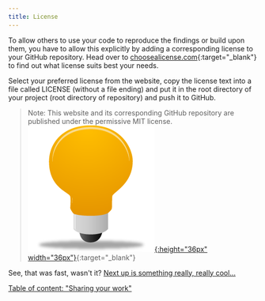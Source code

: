 ```yaml
---
title: License
---
```

To allow others to use your code to reproduce the findings or build upon them, you have to allow this explicitly by adding a corresponding license to your GitHub repository. Head over to [choosealicense.com](https://choosealicense.com/){:target="_blank"} to find out what license suits best your needs.

Select your preferred license from the website, copy the license text into a file called LICENSE (without a file ending) and put it in the root directory of your project (root directory of repository) and push it to GitHub.

> Note: This website and its corresponding GitHub repository are published under the permissive MIT license.
[![example](../figures/example_icon.png){:height="36px" width="36px"}](https://github.com/binste/chicago_safepassage_evaluation/blob/master/LICENSE){:target="_blank"}

See, that was fast, wasn't it? [Next up is something really, really cool...](./7_Mybinder.md)

[Table of content: "Sharing your work"](./index.md)